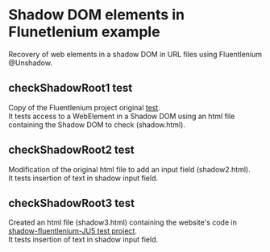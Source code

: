# Shadow DOM elements in Flunetlenium example

Recovery of web elements in a shadow DOM in URL files using Fluentlenium @Unshadow.

## checkShadowRoot1 test
Copy of the Fluentlenium project original [test](https://github.com/FluentLenium/FluentLenium/tree/develop/fluentlenium-integration-tests/src/test/java/org/fluentlenium/test/shadowroot).  
It tests access to a WebElement in a Shadow DOM using an html file containing the Shadow DOM to check (shadow.html).

## checkShadowRoot2 test
Modification of the original html file to add an input field (shadow2.html).  
It tests insertion of text in shadow input field.

## checkShadowRoot3 test
Created an html file (shadow3.html) containing the website's code in [shadow-fluentlenium-JU5 test project](https://github.com/phileti/shadow-fluentlenium-JU5).  
It tests insertion of text in shadow input field.
